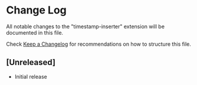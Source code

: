 # Change Log

All notable changes to the "timestamp-inserter" extension will be documented in this file.

Check [Keep a Changelog](http://keepachangelog.com/) for recommendations on how to structure this file.

## [Unreleased]

- Initial release